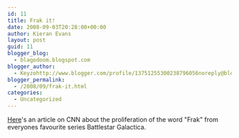 ```yaml
---
id: 11
title: Frak it!
date: 2008-09-03T20:28:00+00:00
author: Kieran Evans
layout: post
guid: 11
blogger_blog:
  - blagodoom.blogspot.com
blogger_author:
  - Keyzohttp://www.blogger.com/profile/13751255300238796056noreply@blogger.com
blogger_permalink:
  - /2008/09/frak-it.html
categories:
  - Uncategorized
---
```

<a href="http://www.cnn.com/2008/SHOWBIZ/TV/09/02/tv.what.the.frak.ap/">Here</a>'s an article on CNN about the proliferation of the word "Frak" from everyones favourite series Battlestar Galactica.